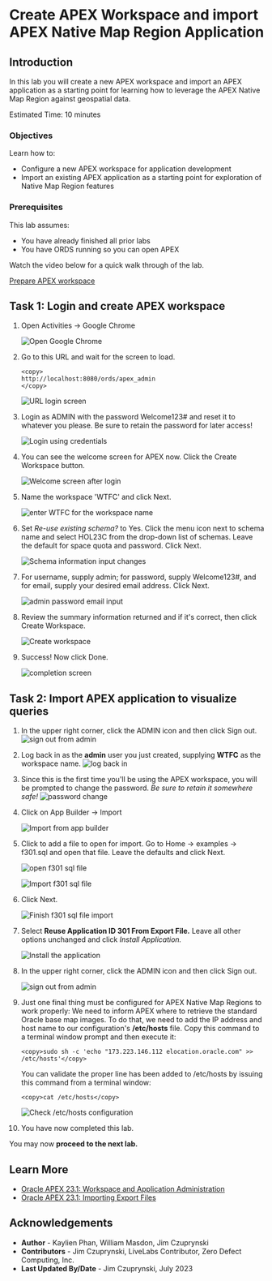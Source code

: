 # Create APEX Workspace and import APEX Native Map Region Application

## Introduction

In this lab you will create a new APEX workspace and import an APEX application as a starting point for learning how to leverage the APEX Native Map Region against geospatial data.

Estimated Time: 10 minutes

### Objectives
Learn how to:
- Configure a new APEX workspace for application development
- Import an existing APEX application as a starting point for exploration of Native Map Region features

### Prerequisites
This lab assumes:
- You have already finished all prior labs
- You have ORDS running so you can open APEX

Watch the video below for a quick walk through of the lab.

[Prepare APEX workspace](videohub:1_bt8ykjd7)

## Task 1: Login and create APEX workspace

1. Open Activities -> Google Chrome

    ![Open Google Chrome](images/activities-chrome.png)


2. Go to this URL and wait for the screen to load.
    ```
    <copy>
    http://localhost:8080/ords/apex_admin
    </copy>
    ```

    ![URL login screen](images/admin-services.png)

3. Login as ADMIN with the password Welcome123# and reset it to whatever you please. Be sure to retain the password for later access!

    ![Login using credentials](images/login-details.png)

4. You can see the welcome screen for APEX now. Click the Create Workspace button.

    ![Welcome screen after login](images/welcome-screen-apex2.png)

5. Name the workspace 'WTFC' and click Next.

    ![enter WTFC for the workspace name](images/create-wtfc-workspace.png)

6. Set *Re-use existing schema?* to Yes. Click the menu icon next to schema name and select HOL23C from the drop-down list of schemas. Leave the default for space quota and password. Click Next.

    ![Schema information input changes](images/schema-info.png)

7. For username, supply admin; for password, supply Welcome123#, and for email, supply your desired email address. Click Next.

    ![admin password email input](images/admin-password-email.png)

8. Review the summary information returned and if it's correct, then click Create Workspace.

    ![Create workspace](images/confirm-workspace-creation.png)

9. Success! Now click Done.

    ![completion screen](images/done.png)

## Task 2: Import APEX application to visualize queries

1. In the upper right corner, click the ADMIN icon and then click Sign out.
    ![sign out from admin](images/apex-admin-logout.png)


2.  Log back in as the **admin** user  you just created, supplying **WTFC** as the workspace name.
    ![log back in](images/apex-WTFC-login.png)

3. Since this is the first time you'll be using the APEX workspace, you will be prompted to change the password. *Be sure to retain it somewhere safe!*
    ![password change](images/apex-change-admin-password.png)

4. Click on App Builder -> Import

    ![Import from app builder](images/apex-app-builder-import.png)

5. Click to add a file to open for import. Go to Home -> examples -> f301.sql and open that file. Leave the defaults and click Next.

    ![open f301 sql file](images/apex-f301-open.png)

    ![Import f301 sql file](images/apex-f301-import.png)

6. Click Next.

    ![Finish f301 sql file import](images/apex-f301-import-done.png)

7.  Select **Reuse Application ID 301 From Export File.** Leave all other options unchanged and click *Install Application.*

    ![Install the application](images/apex-import-WTFC-application.png)

8. In the upper right corner, click the ADMIN icon and then click Sign out.

    ![sign out from admin](images/apex-dev-logout.png)

9. Just one final thing must be configured for APEX Native Map Regions to work properly: We need to inform APEX where to retrieve the standard Oracle base map images. To do that, we need to add the IP address and host name to our configuration's **/etc/hosts** file. Copy this command to a terminal window prompt and then execute it:
    ```
    <copy>sudo sh -c 'echo "173.223.146.112 elocation.oracle.com" >> /etc/hosts'</copy>
    ```
    You can validate the proper line has been added to /etc/hosts by issuing this command from a terminal window:

    ```
    <copy>cat /etc/hosts</copy>
    ```
    ![Check /etc/hosts configuration](images/post-cat-etc-hosts.png)

10. You have now completed this lab.

You may now **proceed to the next lab.**

## Learn More
* [Oracle APEX 23.1: Workspace and Application Administration](https://docs.oracle.com/en/database/oracle/apex/23.1/aeadm/workspace-and-application-administration.html#GUID-853F40E1-F360-4CE9-8DC1-FC111A825D14)
* [Oracle APEX 23.1: Importing Export Files](https://docs.oracle.com/en/database/oracle/apex/23.1/htmdb/importing-export-files.html#GUID-16650312-4E36-489E-8012-940924ADF2E9)

## Acknowledgements
* **Author** - Kaylien Phan, William Masdon, Jim Czuprynski
* **Contributors** - Jim Czuprynski, LiveLabs Contributor, Zero Defect Computing, Inc.
* **Last Updated By/Date** - Jim Czuprynski, July 2023